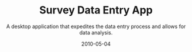 ---
slug: "/components/sections/Portfolio/Portfolio"
date: "2010-05-04"
title: "Survey Data Entry App"
subtitle: "A desktop application that expedites the data entry process and allows for data analysis."
company: "Jewish Relief Agency"
description: "Testing description"
mainImage: "./jra-main.png"
---
